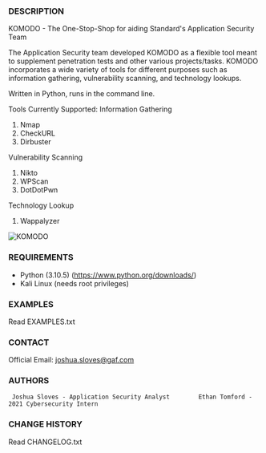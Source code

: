 ### DESCRIPTION ###

KOMODO - The One-Stop-Shop for aiding Standard's Application Security Team

The Application Security team developed KOMODO as a flexible tool meant to supplement penetration tests 
and other various projects/tasks. KOMODO incorporates a wide variety of tools for different purposes 
such as information gathering, vulnerability scanning, and technology lookups.


Written in Python, runs in the command line. 

Tools Currently Supported:
Information Gathering
1. Nmap
2. CheckURL
3. Dirbuster

Vulnerability Scanning
1. Nikto
2. WPScan
3. DotDotPwn

Technology Lookup
1. Wappalyzer

![KOMODO](https://i.imgur.com/xBv1L2j.png)
### REQUIREMENTS ###

- Python (3.10.5) (https://www.python.org/downloads/)
- Kali Linux (needs root privileges)


### EXAMPLES ###

Read EXAMPLES.txt



### CONTACT ###

Official Email:   joshua.sloves@gaf.com

### AUTHORS ###

```
 Joshua Sloves - Application Security Analyst        Ethan Tomford - 2021 Cybersecurity Intern

```

### CHANGE HISTORY ###

Read CHANGELOG.txt
